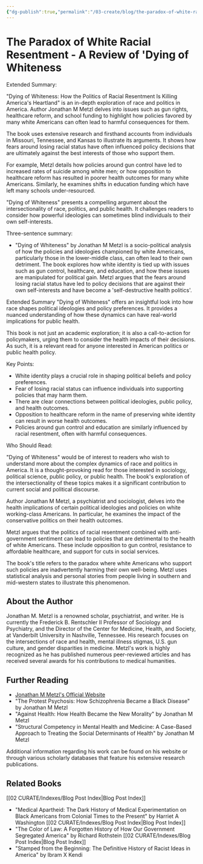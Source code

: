 ```yaml
---
{"dg-publish":true,"permalink":"/03-create/blog/the-paradox-of-white-racial-resentment-a-review-of-dying-of-whiteness/","tags":["race","white-supremacy","books"]}
---
```



# The Paradox of White Racial Resentment - A Review of 'Dying of Whiteness


Extended Summary:

"Dying of Whiteness: How the Politics of Racial Resentment Is Killing America's Heartland" is an in-depth exploration of race and politics in America. Author Jonathan M Metzl delves into issues such as gun rights, healthcare reform, and school funding to highlight how policies favored by many white Americans can often lead to harmful consequences for them. 

The book uses extensive research and firsthand accounts from individuals in Missouri, Tennessee, and Kansas to illustrate its arguments. It shows how fears around losing racial status have often influenced policy decisions that are ultimately against the best interests of those who support them.

For example, Metzl details how policies around gun control have led to increased rates of suicide among white men; or how opposition to healthcare reform has resulted in poorer health outcomes for many white Americans. Similarly, he examines shifts in education funding which have left many schools under-resourced.

"Dying of Whiteness" presents a compelling argument about the intersectionality of race, politics, and public health. It challenges readers to consider how powerful ideologies can sometimes blind individuals to their own self-interests.




Three-sentence summary:

- "Dying of Whiteness" by Jonathan M Metzl is a socio-political analysis of how the policies and ideologies championed by white Americans, particularly those in the lower-middle class, can often lead to their own detriment. The book explores how white identity is tied up with issues such as gun control, healthcare, and education, and how these issues are manipulated for political gain. Metzl argues that the fears around losing racial status have led to policy decisions that are against their own self-interests and have become a 'self-destructive health politics'.

Extended Summary
"Dying of Whiteness" offers an insightful look into how race shapes political ideologies and policy preferences. It provides a nuanced understanding of how these dynamics can have real-world implications for public health. 

This book is not just an academic exploration; it is also a call-to-action for policymakers, urging them to consider the health impacts of their decisions. As such, it is a relevant read for anyone interested in American politics or public health policy.


Key Points:

- White identity plays a crucial role in shaping political beliefs and policy preferences.
- Fear of losing racial status can influence individuals into supporting policies that may harm them.
- There are clear connections between political ideologies, public policy, and health outcomes.
- Opposition to healthcare reform in the name of preserving white identity can result in worse health outcomes.
- Policies around gun control and education are similarly influenced by racial resentment, often with harmful consequences.

Who Should Read:

"Dying of Whiteness" would be of interest to readers who wish to understand more about the complex dynamics of race and politics in America. It is a thought-provoking read for those interested in sociology, political science, public policy, or public health. The book's exploration of the intersectionality of these topics makes it a significant contribution to current social and political discourse.

Author Jonathan M Metzl, a psychiatrist and sociologist, delves into the health implications of certain political ideologies and policies on white working-class Americans. In particular, he examines the impact of the conservative politics on their health outcomes.

Metzl argues that the politics of racial resentment combined with anti-government sentiment can lead to policies that are detrimental to the health of white Americans. These include opposition to gun control, resistance to affordable healthcare, and support for cuts in social services. 

The book's title refers to the paradox where white Americans who support such policies are inadvertently harming their own well-being. Metzl uses statistical analysis and personal stories from people living in southern and mid-western states to illustrate this phenomenon.

## About the Author

Jonathan M. Metzl is a renowned scholar, psychiatrist, and writer. He is currently the Frederick B. Rentschler II Professor of Sociology and Psychiatry, and the Director of the Center for Medicine, Health, and Society, at Vanderbilt University in Nashville, Tennessee. His research focuses on the intersections of race and health, mental illness stigmas, U.S. gun culture, and gender disparities in medicine. Metzl's work is highly recognized as he has published numerous peer-reviewed articles and has received several awards for his contributions to medical humanities.

## Further Reading

- [Jonathan M Metzl's Official Website](https://www.jonathanmetzl.com/)
- "The Protest Psychosis: How Schizophrenia Became a Black Disease" by Jonathan M Metzl
- "Against Health: How Health Became the New Morality" by Jonathan M Metzl
- "Structural Competency in Mental Health and Medicine: A Case-Based Approach to Treating the Social Determinants of Health" by Jonathan M Metzl

Additional information regarding his work can be found on his website or through various scholarly databases that feature his extensive research publications.
  
## Related Books 

[[02 CURATE/Indexes/Blog Post Index\|Blog Post Index]]
- "Medical Apartheid: The Dark History of Medical Experimentation on Black Americans from Colonial Times to the Present" by Harriet A Washington
[[02 CURATE/Indexes/Blog Post Index\|Blog Post Index]]
- "The Color of Law: A Forgotten History of How Our Government Segregated America" by Richard Rothstein
[[02 CURATE/Indexes/Blog Post Index\|Blog Post Index]]
- "Stamped from the Beginning: The Definitive History of Racist Ideas in America" by Ibram X Kendi